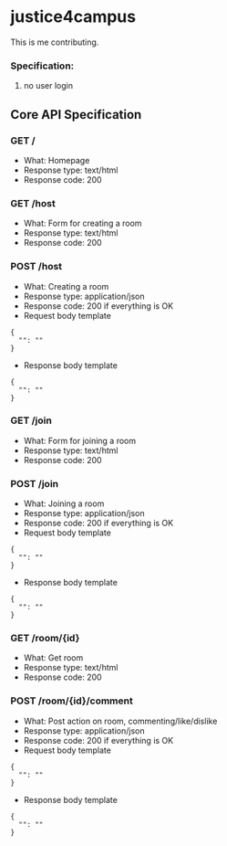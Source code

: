 # justice4campus  
This is me contributing.  


### Specification:
  1) no user login
  
  
## Core API Specification

### GET /

* What: Homepage
* Response type: text/html
* Response code: 200


### GET /host
* What: Form for creating a room
* Response type: text/html
* Response code: 200

### POST /host

* What: Creating a room
* Response type: application/json
* Response code: 200 if everything is OK
* Request body template

```
{
  "": ""
}
```

* Response body template

```
{
  "": ""
}
```
### GET /join
* What: Form for joining a room
* Response type: text/html
* Response code: 200

### POST /join

* What: Joining a room
* Response type: application/json
* Response code: 200 if everything is OK
* Request body template

```
{
  "": ""
}
```

* Response body template

```
{
  "": ""
}
```
### GET /room/{id}
* What: Get room
* Response type: text/html
* Response code: 200


### POST /room/{id}/comment

* What: Post action on room, commenting/like/dislike
* Response type: application/json
* Response code: 200 if everything is OK
* Request body template

```
{
  "": ""
}
```

* Response body template

```
{
  "": ""
}
```

